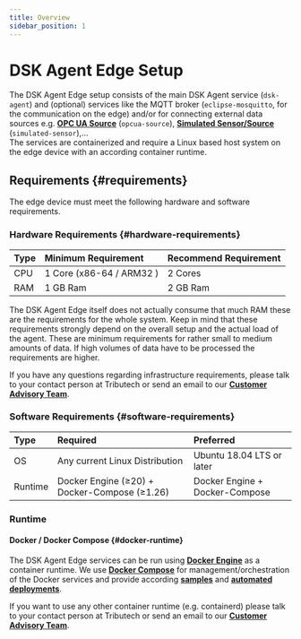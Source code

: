 ```yaml
---
title: Overview
sidebar_position: 1
---
```


# DSK Agent Edge Setup

The DSK Agent Edge setup consists of the main DSK Agent service (`dsk-agent`) and (optional) services like the MQTT broker (`eclipse-mosquitto`, for the communication on the edge) and/or for connecting external data sources e.g. [**OPC UA Source**](./sources/opc-ua) (`opcua-source`), [**Simulated Sensor/Source**](./sources/simulated) (`simulated-sensor`),...  
The services are containerized and require a Linux based host system on the edge device with an according container runtime.

## Requirements {#requirements}

The edge device must meet the following hardware and software requirements.

### Hardware Requirements {#hardware-requirements}

| Type | Minimum Requirement      | Recommend Requirement |
| :--- | :----------------------- | :-------------------- |
| CPU  | 1 Core (x86-64 / ARM32 ) | 2 Cores               |
| RAM  | 1 GB Ram                 | 2 GB Ram              |

The DSK Agent Edge itself does not actually consume that much RAM these are the requirements for the whole system. Keep in mind that these requirements strongly depend on the overall setup and the actual load of the agent. These are minimum requirements for rather small to medium amounts of data. If high volumes of data have to be processed the requirements are higher.

If you have any questions regarding infrastructure requirements, please talk to your contact person at Tributech or send an email to our [**Customer Advisory Team**](mailto:customer-advisory@tributech.io).

### Software Requirements {#software-requirements}

| Type    | Required                                                                                                         | Preferred                      |
| :------ | :--------------------------------------------------------------------------------------------------------------- | :----------------------------- |
| OS      | Any current Linux Distribution                                                                                   | Ubuntu 18.04 LTS or later      |
| Runtime | Docker Engine (≥20) + Docker-Compose (≥1.26) | Docker Engine + Docker-Compose |

### Runtime

#### Docker / Docker Compose {#docker-runtime}

The DSK Agent Edge services can be run using [**Docker Engine**](https://docs.docker.com/engine/) as a container runtime. We use [**Docker Compose**](https://docs.docker.com/compose/) for management/orchestration of the Docker services and provide according [**samples**](./docker-compose#agent-manual-setup) and [**automated deployments**](./docker-compose#agent-automated-setup).

If you want to use any other container runtime (e.g. containerd) please talk to your contact person at Tributech or send an email to our [**Customer Advisory Team**](https://www.tributech.io/about-us/).
